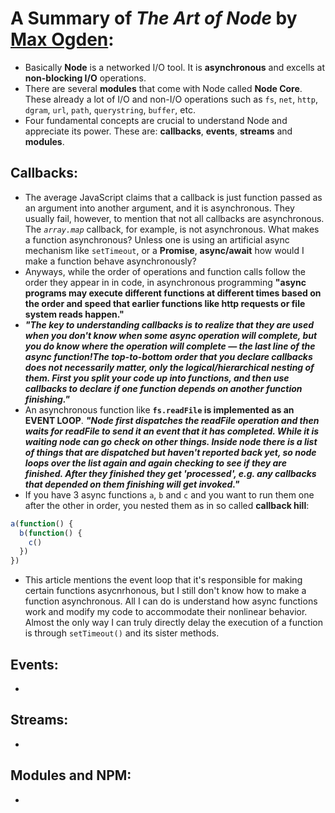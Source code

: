 # A Summary of ***The Art of Node*** by [Max Ogden](https://github.com/maxogden):
- Basically **Node** is a networked I/O tool. It is **asynchronous** and excells at **non-blocking I/O** operations.
- There are several **modules** that come with Node called **Node Core**. These already a lot of I/O and non-I/O operations such as `fs`, `net`, `http`, `dgram`, `url`, `path`, `querystring`, `buffer`, etc.
- Four fundamental concepts are crucial to understand Node and appreciate its power. These are: **callbacks**, **events**, **streams** and **modules**.

## Callbacks:
- The average JavaScript claims that a callback is just function passed as an argument into another argument, and it is asynchronous. They usually fail, however, to mention that not all callbacks are asynchronous. The *`array.map`* callback, for example, is not asynchronous. What makes a function asynchronous? Unless one is using an artificial async mechanism like `setTimeout`, or a **Promise**, **async/await** how would I make a function behave asynchronously?
- Anyways, while the order of operations and function calls follow the order they appear in in code, in asynchronous programming **"async programs may execute different functions at different times based on the order and speed that earlier functions like http requests or file system reads happen."**
- ***"The key to understanding callbacks is to realize that they are used when you don't know when some async operation will complete, but you do know where the operation will complete — the last line of the async function!The top-to-bottom order that you declare callbacks does not necessarily matter, only the logical/hierarchical nesting of them. First you split your code up into functions, and then use callbacks to declare if one function depends on another function finishing."***
- An asynchronous function like **`fs.readFile` is implemented as an EVENT LOOP**. ***"Node first dispatches the readFile operation and then waits for readFile to send it an event that it has completed. While it is waiting node can go check on other things. Inside node there is a list of things that are dispatched but haven't reported back yet, so node loops over the list again and again checking to see if they are finished. After they finished they get 'processed', e.g. any callbacks that depended on them finishing will get invoked."***
- If you have 3 async functions `a`, `b` and `c` and you want to run them one after the other in order, you nested them as in so called **callback hill**:
```javascript
a(function() {
  b(function() {
    c()
  })
})
```
- This article mentions the event loop that it's responsible for making certain functions asycnrhonous, but I still don't know how to make a function asynchronous. All I can do is understand how async functions work and modify my code to accommodate their nonlinear behavior. Almost the only way I can truly directly  delay the execution of a function is through `setTimeout()` and its sister methods.

## Events:
-

## Streams:
-

## Modules and NPM:
-